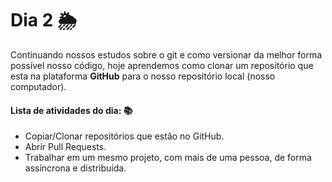 # Dia 2 🌦️

Continuando nossos estudos sobre o git e como versionar da melhor forma possível nosso código, hoje aprendemos como clonar um repositório que esta na plataforma **GitHub** para o nosso repositório local (nosso computador).

#### Lista de atividades do dia: 📚

- Copiar/Clonar repositórios que estão no GitHub.
- Abrir Pull Requests.
- Trabalhar em um mesmo projeto, com mais de uma pessoa, de forma assíncrona e distribuída.

